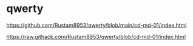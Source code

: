 # qwerty

https://github.com/Rustam8953/qwerty/blob/main/cd-md-01/index.html

https://raw.githack.com/Rustam8953/qwerty/blob/cd-md-01/index.html

